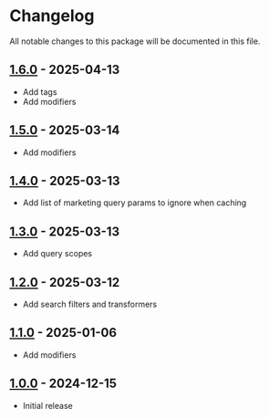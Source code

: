 # Changelog

All notable changes to this package will be documented in this file.

## [1.6.0] - 2025-04-13

- Add tags
- Add modifiers

## [1.5.0] - 2025-03-14

- Add modifiers

## [1.4.0] - 2025-03-13

- Add list of marketing query params to ignore when caching

## [1.3.0] - 2025-03-13

- Add query scopes

## [1.2.0] - 2025-03-12

- Add search filters and transformers

## [1.1.0] - 2025-01-06

- Add modifiers

## [1.0.0] - 2024-12-15

- Initial release

[1.6.0]: https://github.com/daun/statamic-utils/releases/tag/1.6.0
[1.5.0]: https://github.com/daun/statamic-utils/releases/tag/1.5.0
[1.4.0]: https://github.com/daun/statamic-utils/releases/tag/1.4.0
[1.3.0]: https://github.com/daun/statamic-utils/releases/tag/1.3.0
[1.2.0]: https://github.com/daun/statamic-utils/releases/tag/1.2.0
[1.1.0]: https://github.com/daun/statamic-utils/releases/tag/1.1.0
[1.0.0]: https://github.com/daun/statamic-utils/releases/tag/1.0.0
